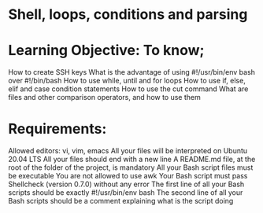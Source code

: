 # Shell, loops, conditions and parsing
   # Learning Objective: To know;
   How to create SSH keys
   What is the advantage of using #!/usr/bin/env bash over #!/bin/bash
   How to use while, until and for loops
   How to use if, else, elif and case condition statements
   How to use the cut command
   What are files and other comparison operators, and how to use them

   # Requirements:
   Allowed editors: vi, vim, emacs
   All your files will be interpreted on Ubuntu 20.04 LTS
   All your files should end with a new line
   A README.md file, at the root of the folder of the project, is mandatory
   All your Bash script files must be executable
   You are not allowed to use awk
   Your Bash script must pass Shellcheck (version 0.7.0) without any error
   The first line of all your Bash scripts should be exactly #!/usr/bin/env bash
   The second line of all your Bash scripts should be a comment explaining what is the script doing

